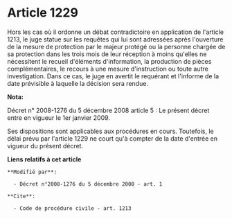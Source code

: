 # Article 1229

Hors les cas où il ordonne un débat contradictoire en application de l'article 1213, le juge statue sur les requêtes qui lui
sont adressées après l'ouverture de la mesure de protection par le majeur protégé ou la personne chargée de sa protection
dans les trois mois de leur réception à moins qu'elles ne nécessitent le recueil d'éléments d'information, la production de
pièces complémentaires, le recours à une mesure d'instruction ou toute autre investigation. Dans ce cas, le juge en avertit
le requérant et l'informe de la date prévisible à laquelle la décision sera rendue.

**Nota:**

Décret n° 2008-1276 du 5 décembre 2008 article 5 : Le présent décret entre en vigueur le 1er janvier 2009.

Ses dispositions sont applicables aux procédures en cours. Toutefois, le délai prévu par l'article 1229 ne court qu'à compter
de la date d'entrée en vigueur du présent décret.

**Liens relatifs à cet article**

	**Modifié par**:

	  - Décret n°2008-1276 du 5 décembre 2008 - art. 1

	**Cite**:

	  - Code de procédure civile - art. 1213
